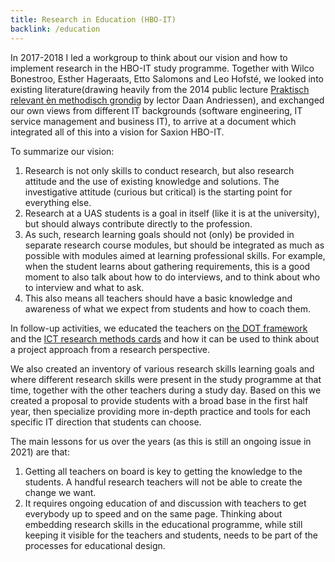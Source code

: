 ```yaml
---
title: Research in Education (HBO-IT)
backlink: /education
---
```


In 2017-2018 I led a workgroup to think about our vision and how to implement research in the HBO-IT study programme. 
Together with Wilco Bonestroo, Esther Hageraats, Etto Salomons and Leo Hofsté, we looked into existing literature(drawing heavily from the 2014 public lecture [Praktisch relevant èn methodisch grondig](https://ictresearchmethods.nl/Methods) by lector Daan Andriessen), and exchanged our own views from different IT backgrounds (software engineering, IT service management and business IT), to arrive at a document which integrated all of this into a vision for Saxion HBO-IT. 

To summarize our vision: 
1. Research is not only skills to conduct research, but also research attitude and the use of existing knowledge and solutions. The investigative attitude (curious but critical) is the starting point for everything else. 
2. Research at a UAS students is a goal in itself (like it is at the university), but should always contribute directly to the profession. 
3. As such, research learning goals should not (only) be provided in separate research course modules, but should be integrated as much as possible with modules aimed at learning professional skills. For example, when the student learns about gathering requirements, this is a good moment to also talk about how to do interviews, and to think about who to interview and what to ask. 
4. This also means all teachers should have a basic knowledge and awareness of what we expect from students and how to coach them.

In follow-up activities, we educated the teachers on [the DOT framework](https://maken.wikiwijs.nl/166084/1_1_2_Choosing_your_approach_with_the_DOT_Framework) and the [ICT research methods cards](https://ictresearchmethods.nl/Methods) and how it can be used to think about a project approach from a research perspective. 

We also created an inventory of various research skills learning goals and where different research skills were present in the study programme at that time, together with the other teachers during a study day. Based on this we created a proposal to provide students with a broad base in the first half year, then specialize providing more in-depth practice and tools for each specific IT direction that students can choose. 

The main lessons for us over the years (as this is still an ongoing issue in 2021) are that: 
1. Getting all teachers on board is key to getting the knowledge to the students. A handful research teachers will not be able to create the change we want. 
2. It requires ongoing education of and discussion with teachers to get everybody up to speed and on the same page. Thinking about embedding research skills in the educational programme, while still keeping it visible for the teachers and students, needs to be part of the processes for educational design.
